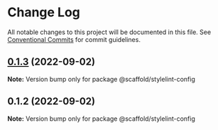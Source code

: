 # Change Log

All notable changes to this project will be documented in this file.
See [Conventional Commits](https://conventionalcommits.org) for commit guidelines.

## [0.1.3](https://github.com/anthony-y-zhu14/MikoshiUI/compare/@scaffold/stylelint-config@0.1.2...@scaffold/stylelint-config@0.1.3) (2022-09-02)

**Note:** Version bump only for package @scaffold/stylelint-config





## 0.1.2 (2022-09-02)

**Note:** Version bump only for package @scaffold/stylelint-config

